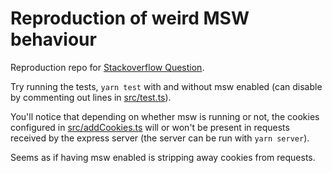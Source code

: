 # Reproduction of weird MSW behaviour

Reproduction repo for [Stackoverflow Question](https://stackoverflow.com/questions/69743031/how-to-make-mock-service-worker-running-in-node-jsdom-for-tests-receive-cros).

Try running the tests, `yarn test` with and without msw enabled (can disable by commenting out lines in [src/test.ts](src/test.ts)).

You'll notice that depending on whether msw is running or not, the cookies configured in [src/addCookies.ts](src/addCookies.ts) will or won't be present in requests received by the express server (the server can be run with `yarn server`).

Seems as if having msw enabled is stripping away cookies from requests.
